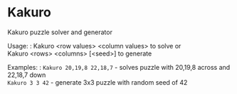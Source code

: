 # Kakuro
Kakuro puzzle solver and generator

Usage:
: Kakuro &lt;row values&gt; &lt;column values&gt; to solve or
<br/>Kakuro &lt;rows&gt; &lt;columns&gt; [&lt;seed&gt;] to generate

Examples:
: `Kakuro 20,19,8 22,18,7` - solves puzzle with 20,19,8 across and 22,18,7 down
<br/>`Kakuro 3 3 42` - generate 3x3 puzzle with random seed of 42